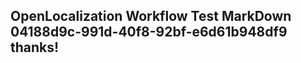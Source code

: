 <properties
ms.topic="hero-topic"
ms.test1="hero-topic"
ms.test2="test"/>

## OpenLocalization Workflow Test MarkDown 04188d9c-991d-40f8-92bf-e6d61b948df9 thanks!
